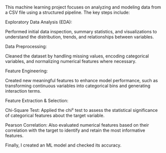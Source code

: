 This machine learning project focuses on analyzing and modeling data from a CSV file using a structured pipeline. The key steps include:

Exploratory Data Analysis (EDA): 

Performed initial data inspection, summary statistics, and visualizations to understand the distribution, trends, and relationships between variables.

Data Preprocessing: 

Cleaned the dataset by handling missing values, encoding categorical variables, and normalizing numerical features where necessary.

Feature Engineering: 

Created new meaningful features to enhance model performance, such as transforming continuous variables into categorical bins and generating interaction terms.

Feature Extraction & Selection:

Chi-Square Test: Applied the chi² test to assess the statistical significance of categorical features about the target variable.

Pearson Correlation: Also evaluated numerical features based on their correlation with the target to identify and retain the most informative features.

Finally, I created an ML model and checked its accuracy.
